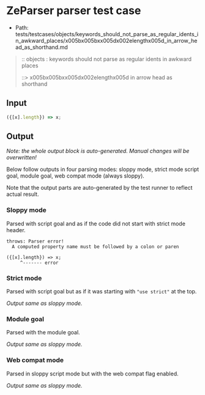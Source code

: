 # ZeParser parser test case

- Path: tests/testcases/objects/keywords_should_not_parse_as_regular_idents_in_awkward_places/x005bx005bxx005dx002elengthx005d_in_arrow_head_as_shorthand.md

> :: objects : keywords should not parse as regular idents in awkward places
>
> ::> x005bx005bxx005dx002elengthx005d in arrow head as shorthand

## Input

`````js
({[x].length}) => x;
`````

## Output

_Note: the whole output block is auto-generated. Manual changes will be overwritten!_

Below follow outputs in four parsing modes: sloppy mode, strict mode script goal, module goal, web compat mode (always sloppy).

Note that the output parts are auto-generated by the test runner to reflect actual result.

### Sloppy mode

Parsed with script goal and as if the code did not start with strict mode header.

`````
throws: Parser error!
  A computed property name must be followed by a colon or paren

({[x].length}) => x;
     ^------- error
`````

### Strict mode

Parsed with script goal but as if it was starting with `"use strict"` at the top.

_Output same as sloppy mode._

### Module goal

Parsed with the module goal.

_Output same as sloppy mode._

### Web compat mode

Parsed in sloppy script mode but with the web compat flag enabled.

_Output same as sloppy mode._
